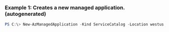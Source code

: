 ### Example 1: Creates a new managed application. (autogenerated)
```powershell
PS C:\> New-AzManagedApplication -Kind ServiceCatalog -Location westus -ManagedApplicationDefinitionId {ManagedApplicationDefinitionId} -ManagedResourceGroupName myManagedRG -Name myManagedApplication -Parameter {Parameter} -ResourceGroupName MyResourceGroup
```


